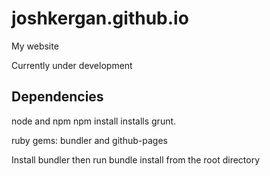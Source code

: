 # joshkergan.github.io
My website

Currently under development

## Dependencies
node and npm
npm install installs grunt.

ruby gems:
bundler and github-pages

Install bundler then run bundle install from the root directory
